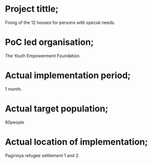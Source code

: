 # Project tittle;
Fixing of the 12 houses for persons with special needs.
# PoC led organisation;
The Youth Empowerment Foundation.
# Actual implementation period;
1 month.
# Actual target population;
60people
# Actual location of implementation;
Pagirinya refugee settlement 1 and 2.


